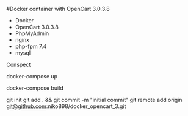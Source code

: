 #Docker container with OpenCart 3.0.3.8

 - Docker
 - OpenCart 3.0.3.8
 - PhpMyAdmin
 - nginx
 - php-fpm 7.4
 - mysql
 
 
Conspect

docker-compose up

docker-compose build


git init
git add . && git commit -m "initial commit"
git remote add origin git@github.com:niko898/docker_opencart_3.git